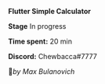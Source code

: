 **Flutter Simple Calculator** 


**Stage** In progress

**Time spent:** 20 min

**Discord:** Chewbacca#7777




:anger:_by Max Bulanovich_
